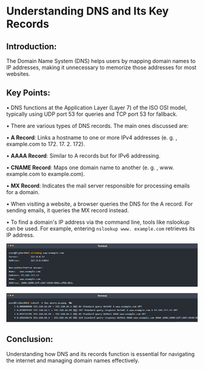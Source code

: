 # Understanding DNS and Its Key Records 

## Introduction: 
The Domain Name System (DNS) helps users by mapping domain names to IP addresses, making it unnecessary to memorize those addresses for most websites. 

## Key Points: 
• DNS functions at the Application Layer (Layer 7) of the ISO OSI model, typically using UDP port 53 for queries and TCP port 53 for fallback. 

• There are various types of DNS records. The main ones discussed are: 

• __A Record__: Links a hostname to one or more IPv4 addresses (e. g. , example.com to 172. 17. 2. 172). 

• __AAAA Record__: Similar to A records but for IPv6 addressing. 

• __CNAME Record__: Maps one domain name to another (e. g. , www. example.com to example.com). 

• __MX Record__: Indicates the mail server responsible for processing emails for a domain. 

• When visiting a website, a browser queries the DNS for the A record. For sending emails, it queries the MX record instead. 

• To find a domain's IP address via the command line, tools like nslookup can be used. For example, entering `nslookup www. example.com` retrieves its IP address. 

![Try hack Me](image.png)

![Try Hack Me](image-1.png)
## Conclusion: 
Understanding how DNS and its records function is essential for navigating the internet and managing domain names effectively.